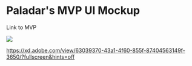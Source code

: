 # Paladar's MVP UI Mockup

 Link to MVP

![](https://drive.google.com/file/d/1h7TPf9X7azEsAD5Cpbcn2Qbw98IIQJVv/view)

https://xd.adobe.com/view/63039370-43a1-4f60-855f-87404563149f-3650/?fullscreen&hints=off
